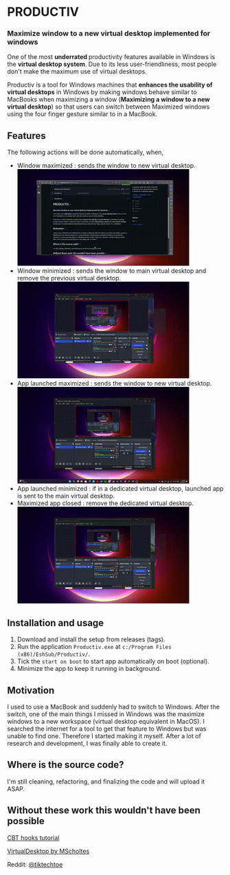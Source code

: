 # PRODUCTIV 

<h3>Maximize window to a new virtual desktop implemented for windows</h3>

One of the most <b> underrated </b> productivity features available in Windows is the <b>virtual desktop system</b>. Due to its less user-friendliness, most people don't make the maximum use of virtual desktops.

Productiv is a tool for Windows machines that <b>enhances the usability of virtual desktops</b> in Windows by making windows behave similar to MacBooks when maximizing a window (<b>Maximizing a window to a new virtual desktop</b>) so that users can switch between Maximized windows using the four finger gesture similar to in a MacBook.

## Features

The following actions will be done automatically, when,
- Window maximized : sends the window to new virtual desktop.
<br> ![on maximized](https://github.com/EshSub/Productiv/blob/master/docs/gifs/windowMaximized.gif)
- Window minimized :  sends the window to main virtual desktop and remove the previous virtual desktop.
<br> ![on minimized](https://github.com/EshSub/Productiv/blob/master/docs/gifs/windowMinimzed.gif)
- App launched maximized : sends the window to new virtual desktop.
<br> ![launched minimized](https://github.com/EshSub/Productiv/blob/master/docs/gifs/launchedMaximized.gif)
- App launched minimized : if in a dedicated virtual desktop, launched app is sent to the main virtual desktop.
- Maximized app closed : remove the dedicated virtual desktop.
  <br> ![on close](https://github.com/EshSub/Productiv/blob/master/docs/gifs/windowClose.gif)
    
## Installation and usage

1. Download and install the setup from releases (tags).
2. Run the application `Productiv.exe` at `c:/Program Files (x86)/EshSub/Productiv/`.
3. Tick the `start on boot` to start app automatically on boot (optional).
4. Minimize the app to keep it running in background.

## Motivation

I used to use a MacBook and suddenly had to switch to Windows. After the switch, one of the main things I missed in Windows was the maximize windows to a new workspace (virtual desktop equivalent in MacOS). I searched the internet for a tool to get that feature to Windows but was unable to find one. Therefore I started making it myself. After a lot of research and development, I was finally able to create it. 

## Where is the source code?

I'm still cleaning, refactoring, and finalizing the code and will upload it ASAP. 

## Without these work this wouldn't have been possible

[CBT hooks tutorial](https://www.codeproject.com/Articles/18638/Using-Window-Messages-to-Implement-Global-System-H)

[VirtualDesktop by MScholtes](https://github.com/MScholtes/VirtualDesktop)

Reddit: [@tiktechtoe](https://www.reddit.com/user/tiktechtoe)
